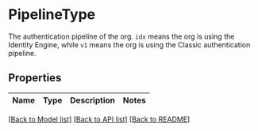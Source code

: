 # PipelineType

The authentication pipeline of the org. `idx` means the org is using the Identity Engine, while `v1` means the org is using the Classic authentication pipeline.

## Properties

Name | Type | Description | Notes
------------ | ------------- | ------------- | -------------

[[Back to Model list]](../README.md#documentation-for-models) [[Back to API list]](../README.md#documentation-for-api-endpoints) [[Back to README]](../README.md)


